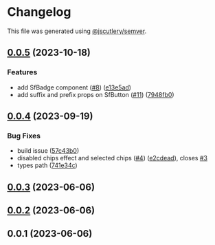 # Changelog

This file was generated using [@jscutlery/semver](https://github.com/jscutlery/semver).

## [0.0.5](https://github.com/qwikifiers/qwik-storefront-ui/compare/qwik-storefront-ui-0.0.4...qwik-storefront-ui-0.0.5) (2023-10-18)


### Features

* add SfBadge component ([#8](https://github.com/qwikifiers/qwik-storefront-ui/issues/8)) ([e13e5ad](https://github.com/qwikifiers/qwik-storefront-ui/commit/e13e5ad02785b753265458c4f5316b1395d3de6b))
* add suffix and prefix props on SfButton ([#11](https://github.com/qwikifiers/qwik-storefront-ui/issues/11)) ([7948fb0](https://github.com/qwikifiers/qwik-storefront-ui/commit/7948fb0e7fee0444327dc11cc8bd541fa81211de))



## [0.0.4](https://github.com/qwikifiers/qwik-storefront-ui/compare/qwik-storefront-ui-0.0.3...qwik-storefront-ui-0.0.4) (2023-09-19)


### Bug Fixes

* build issue ([57c43b0](https://github.com/qwikifiers/qwik-storefront-ui/commit/57c43b06ed9b50c226d352f4d543fac505e1c9d8))
* disabled chips effect and selected chips ([#4](https://github.com/qwikifiers/qwik-storefront-ui/issues/4)) ([e2cdead](https://github.com/qwikifiers/qwik-storefront-ui/commit/e2cdeadd8c99201064d83f4f93c22483c6fd43da)), closes [#3](https://github.com/qwikifiers/qwik-storefront-ui/issues/3)
* types path ([741e34c](https://github.com/qwikifiers/qwik-storefront-ui/commit/741e34cafe92f7783d9777b96111c0baef35cd80))



## [0.0.3](https://github.com/qwikifiers/qwik-storefront-ui/compare/qwik-storefront-ui-0.0.2...qwik-storefront-ui-0.0.3) (2023-06-06)



## [0.0.2](https://github.com/qwikifiers/qwik-storefront-ui/compare/qwik-storefront-ui-0.0.1...qwik-storefront-ui-0.0.2) (2023-06-06)



## 0.0.1 (2023-06-06)
